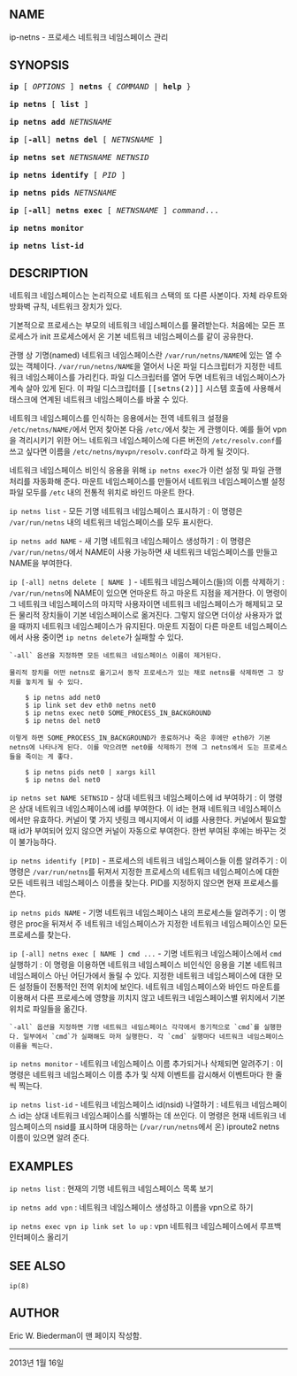 ## NAME

ip-netns - 프로세스 네트워크 네임스페이스 관리

## SYNOPSIS

<pre>
<strong>ip</strong> [ <em>OPTIONS</em> ] <strong>netns</strong> { <em>COMMAND</em> | <strong>help</strong> }

<strong>ip netns</strong> [ <strong>list</strong> ]

<strong>ip netns add</strong> <em>NETNSNAME</em>

<strong>ip</strong> [<strong>-all</strong>] <strong>netns del</strong> [ <em>NETNSNAME</em> ]

<strong>ip netns set</strong> <em>NETNSNAME NETNSID</em>

<strong>ip netns identify</strong> [ <em>PID</em> ]

<strong>ip netns pids</strong> <em>NETNSNAME</em>

<strong>ip</strong> [<strong>-all</strong>] <strong>netns exec</strong> [ <em>NETNSNAME</em> ] <em>command</em>...

<strong>ip netns monitor</strong>

<strong>ip netns list-id</strong>
</pre>

## DESCRIPTION

네트워크 네임스페이스는 논리적으로 네트워크 스택의 또 다른 사본이다. 자체 라우트와 방화벽 규칙, 네트워크 장치가 있다.

기본적으로 프로세스는 부모의 네트워크 네임스페이스를 물려받는다. 처음에는 모든 프로세스가 init 프로세스에서 온 기본 네트워크 네임스페이스를 같이 공유한다.

관행 상 기명(named) 네트워크 네임스페이스란 `/var/run/netns/NAME`에 있는 열 수 있는 객체이다. `/var/run/netns/NAME`을 열어서 나온 파일 디스크립터가 지정한 네트워크 네임스페이스를 가리킨다. 파일 디스크립터를 열어 두면 네트워크 네임스페이스가 계속 살아 있게 된다. 이 파일 디스크립터를 <tt>[[setns(2)]]</tt> 시스템 호출에 사용해서 태스크에 연계된 네트워크 네임스페이스를 바꿀 수 있다.

네트워크 네임스페이스를 인식하는 응용에서는 전역 네트워크 설정을 `/etc/netns/NAME/`에서 먼저 찾아본 다음 `/etc/`에서 찾는 게 관행이다. 예를 들어 vpn을 격리시키기 위한 어느 네트워크 네임스페이스에 다른 버전의 `/etc/resolv.conf`를 쓰고 싶다면 이름을 `/etc/netns/myvpn/resolv.conf`라고 하게 될 것이다.

네트워크 네임스페이스 비인식 응용을 위해 `ip netns exec`가 이런 설정 및 파일 관행 처리를 자동화해 준다. 마운트 네임스페이스를 만들어서 네트워크 네임스페이스별 설정 파일 모두를 `/etc` 내의 전통적 위치로 바인드 마운트 한다.

`ip netns list` - 모든 기명 네트워크 네임스페이스 표시하기
:   이 명령은 `/var/run/netns` 내의 네트워크 네임스페이스를 모두 표시한다.

`ip netns add NAME` - 새 기명 네트워크 네임스페이스 생성하기
:   이 명령은 `/var/run/netns/`에서 NAME이 사용 가능하면 새 네트워크 네임스페이스를 만들고 NAME을 부여한다.

`ip [-all] netns delete [ NAME ]` - 네트워크 네임스페이스(들)의 이름 삭제하기
:   `/var/run/netns`에 NAME이 있으면 언마운트 하고 마운트 지점을 제거한다. 이 명령이 그 네트워크 네임스페이스의 마지막 사용자이면 네트워크 네임스페이스가 해제되고 모든 물리적 장치들이 기본 네임스페이스로 옮겨진다. 그렇지 않으면 더이상 사용자가 없을 때까지 네트워크 네임스페이스가 유지된다. 마운트 지점이 다른 마운트 네임스페이스에서 사용 중이면 `ip netns delete`가 실패할 수 있다.

    `-all` 옵션을 지정하면 모든 네트워크 네임스페이스 이름이 제거된다.

    물리적 장치를 어떤 netns로 옮기고서 동작 프로세스가 있는 채로 netns를 삭제하면 그 장치를 놓치게 될 수 있다.

        $ ip netns add net0
        $ ip link set dev eth0 netns net0
        $ ip netns exec net0 SOME_PROCESS_IN_BACKGROUND
        $ ip netns del net0

    이렇게 하면 SOME_PROCESS_IN_BACKGROUND가 종료하거나 죽은 후에만 eth0가 기본 netns에 나타나게 된다. 이를 막으려면 net0를 삭제하기 전에 그 netns에서 도는 프로세스들을 죽이는 게 좋다.

        $ ip netns pids net0 | xargs kill
        $ ip netns del net0

`ip netns set NAME SETNSID` - 상대 네트워크 네임스페이스에 id 부여하기
:   이 명령은 상대 네트워크 네임스페이스에 id를 부여한다. 이 id는 현재 네트워크 네임스페이스에서만 유효하다. 커널이 몇 가지 넷링크 메시지에서 이 id를 사용한다. 커널에서 필요할 때 id가 부여되어 있지 않으면 커널이 자동으로 부여한다. 한번 부여된 후에는 바꾸는 것이 불가능하다.

`ip netns identify [PID]` - 프로세스의 네트워크 네임스페이스들 이름 알려주기
:   이 명령은 `/var/run/netns`를 뒤져서 지정한 프로세스의 네트워크 네임스페이스에 대한 모든 네트워크 네임스페이스 이름을 찾는다. PID를 지정하지 않으면 현재 프로세스를 쓴다.

`ip netns pids NAME` - 기명 네트워크 네임스페이스 내의 프로세스들 알려주기
:   이 명령은 proc을 뒤져서 주 네트워크 네임스페이스가 지정한 네트워크 네임스페이스인 모든 프로세스를 찾는다.

`ip [-all] netns exec [ NAME ] cmd ...` - 기명 네트워크 네임스페이스에서 `cmd` 실행하기
:   이 명령을 이용하면 네트워크 네임스페이스 비인식인 응용을 기본 네트워크 네임스페이스 아닌 어딘가에서 돌릴 수 있다. 지정한 네트워크 네임스페이스에 대한 모든 설정들이 전통적인 전역 위치에 보인다. 네트워크 네임스페이스와 바인드 마운트를 이용해서 다른 프로세스에 영향을 끼치지 않고 네트워크 네임스페이스별 위치에서 기본 위치로 파일들을 옮긴다.

    `-all` 옵션을 지정하면 기명 네트워크 네임스페이스 각각에서 동기적으로 `cmd`를 실행한다. 일부에서 `cmd`가 실패해도 마저 실행한다. 각 `cmd` 실행마다 네트워크 네임스페이스 이름을 찍는다.

`ip netns monitor` - 네트워크 네임스페이스 이름 추가되거나 삭제되면 알려주기
:   이 명령은 네트워크 네임스페이스 이름 추가 및 삭제 이벤트를 감시해서 이벤트마다 한 줄씩 찍는다.

`ip netns list-id` - 네트워크 네임스페이스 id(nsid) 나열하기
:   네트워크 네임스페이스 id는 상대 네트워크 네임스페이스를 식별하는 데 쓰인다. 이 명령은 현재 네트워크 네임스페이스의 nsid를 표시하며 대응하는 (`/var/run/netns`에서 온) iproute2 netns 이름이 있으면 알려 준다.

## EXAMPLES

`ip netns list`
:   현재의 기명 네트워크 네임스페이스 목록 보기

`ip netns add vpn`
:   네트워크 네임스페이스 생성하고 이름을 vpn으로 하기

`ip netns exec vpn ip link set lo up`
:   vpn 네트워크 네임스페이스에서 루프백 인터페이스 올리기

## SEE ALSO

`ip(8)`

## AUTHOR

Eric W. Biederman이 맨 페이지 작성함.

----

2013년 1월 16일
